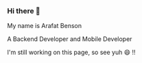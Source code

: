 ### Hi there 👋

My name is Arafat Benson 

A Backend Developer and Mobile Developer 
<!--
- 🔭 I’m currently working on some many ideas
- 🌱 I’m currently learning Flutter, Data structure and Alogrithm 
- 👯 I’m looking to collaborate on any Flutter Project 
- 📫 How to reach me: via twitter @realArafatBen
-->
I'm still working on this page, so see yuh 😄 !! 

<!--
**Benpaul320/Benpaul320** is a ✨ _special_ ✨ repository because its `README.md` (this file) appears on your GitHub profile.
- 🤔 I’m looking for help with ...
- 💬 Ask me about ...

- 😄 Pronouns: ...
- ⚡ Fun fact: ...

Here are some ideas to get you started:
-->

